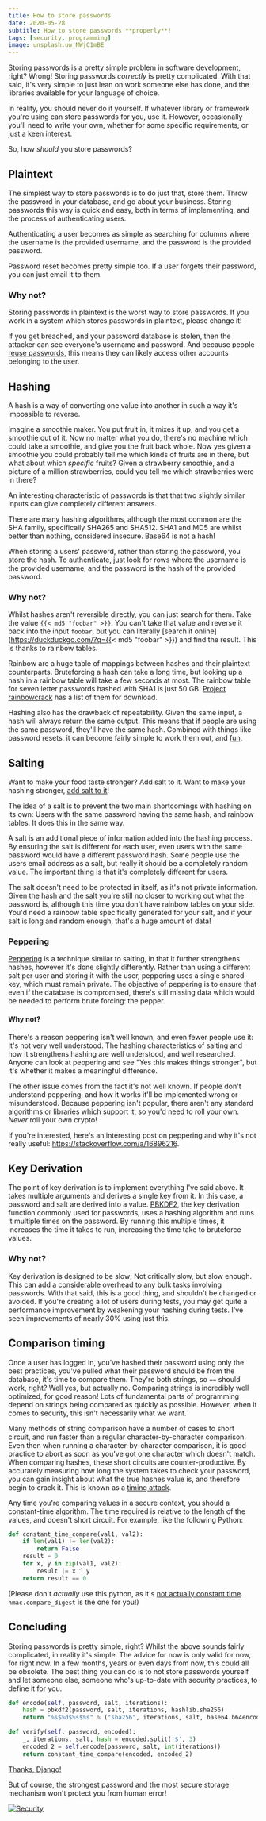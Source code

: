 ```yaml
---
title: How to store passwords
date: 2020-05-28
subtitle: How to store passwords **properly**!
tags: [security, programming]
image: unsplash:uw_NWjC1mBE
---
```


Storing passwords is a pretty simple problem in software development, right? Wrong! Storing passwords _correctly_ is pretty complicated. With that said, it's very simple to just lean on work someone else has done, and the libraries available for your language of choice.

In reality, you should never do it yourself. If whatever library or framework you're using can store passwords for you, use it. However, occasionally you'll need to write your own, whether for some specific requirements, or just a keen interest.

So, how _should_ you store passwords?

## Plaintext

The simplest way to store passwords is to do just that, store them. Throw the password in your database, and go about your business. Storing passwords this way is quick and easy, both in terms of implementing, and the process of authenticating users.

Authenticating a user becomes as simple as searching for columns where the username is the provided username, and the password is the provided password.

Password reset becomes pretty simple too. If a user forgets their password, you can just email it to them.

### Why not?

Storing passwords in plaintext is the worst way to store passwords. If you work in a system which stores passwords in plaintext, please change it!

If you get breached, and your password database is stolen, then the attacker can see everyone's username and password. And because people [reuse passwords](https://xkcd.com/792/), this means they can likely access other accounts belonging to the user.

## Hashing

A hash is a way of converting one value into another in such a way it's impossible to reverse.

Imagine a smoothie maker. You put fruit in, it mixes it up, and you get a smoothie out of it. Now no matter what you do, there's no machine which could take a smoothie, and give you the fruit back whole. Now yes given a smoothie you could probably tell me which kinds of fruits are in there, but what about which *specific* fruits? Given a strawberry smoothie, and a picture of a million strawberries, could you tell me which strawberries were in there?

An interesting characteristic of passwords is that that two slightly similar inputs can give completely different answers.

There are many hashing algorithms, although the most common are the SHA family, specifically SHA265 and SHA512. SHA1 and MD5 are whilst better than nothing, considered insecure. Base64 is not a hash!

When storing a users' password, rather than storing the password, you store the hash. To authenticate, just look for rows where the username is the provided username, and the password is the hash of the provided password.

### Why not?

Whilst hashes aren't reversible directly, you can just search for them. Take the value `{{< md5 "foobar" >}}`. You can't take that value and reverse it back into the input `foobar`, but you can literally [search it online](https://duckduckgo.com/?q={{< md5 "foobar" >}}) and find the result. This is thanks to rainbow tables.

Rainbow are a huge table of mappings between hashes and their plaintext counterparts. Bruteforcing a hash can take a long time, but looking up a hash in a rainbow table will take a few seconds at most. The rainbow table for seven letter passwords hashed with SHA1 is just 50 GB. [Project rainbowcrack](https://project-rainbowcrack.com/table.htm) has a list of them for download.

Hashing also has the drawback of repeatability. Given the same input, a hash will always return the same output. This means that if people are using the same password, they'll have the same hash. Combined with things like password resets, it can become fairly simple to work them out, and [fun](https://xkcd.com/1286/).

## Salting

Want to make your food taste stronger? Add salt to it. Want to make your hashing stronger, [add salt to it](https://auth0.com/blog/adding-salt-to-hashing-a-better-way-to-store-passwords/)!

The idea of a salt is to prevent the two main shortcomings with hashing on its own: Users with the same password having the same hash, and rainbow tables. It does this in the same way.

A salt is an additional piece of information added into the hashing process. By ensuring the salt is different for each user, even users with the same password would have a different password hash. Some people use the users email address as a salt, but really it should be a completely random value. The important thing is that it's completely different for users.

The salt doesn't need to be protected in itself, as it's not private information. Given the hash and the salt you're still no closer to working out what the password is, although this time you don't have rainbow tables on your side. You'd need a rainbow table specifically generated for your salt, and if your salt is long and random enough, that's a huge amount of data!

### Peppering

[Peppering](https://en.wikipedia.org/wiki/Pepper_(cryptography)) is a technique similar to salting, in that it further strengthens hashes, however it's done slightly differently. Rather than using a different salt per user and storing it with the user, peppering uses a single shared key, which must remain private. The objective of peppering is to ensure that even if the database is compromised, there's still missing data which would be needed to perform brute forcing: the pepper.

#### Why not?

There's a reason peppering isn't well known, and even fewer people use it: It's not very well understood. The hashing characteristics of salting and how it strengthens hashing are well understood, and well researched. Anyone can look at peppering and see "Yes this makes things stronger", but it's whether it makes a meaningful difference.

The other issue comes from the fact it's not well known. If people don't understand peppering, and how it works it'll be implemented wrong or misunderstood. Because peppering isn't popular, there aren't any standard algorithms or libraries which support it, so you'd need to roll your own. *Never* roll your own crypto!

If you're interested, here's an interesting post on peppering and why it's not really useful: https://stackoverflow.com/a/16896216.

## Key Derivation

The point of key derivation is to implement everything I've said above. It takes multiple arguments and derives a single key from it. In this case, a password and salt are derived into a value. [PBKDF2](https://en.wikipedia.org/wiki/PBKDF2), the key derivation function commonly used for passwords, uses a hashing algorithm and runs it multiple times on the password. By running this multiple times, it increases the time it takes to run, increasing the time take to bruteforce values.

### Why not?

Key derivation is designed to be slow; Not critically slow, but slow enough. This can add a considerable overhead to any bulk tasks involving passwords. With that said, this is a good thing, and shouldn't be changed or avoided. If you're creating a lot of users during tests, you may get quite a performance improvement by weakening your hashing during tests. I've seen improvements of nearly 30% using just this.

## Comparison timing

Once a user has logged in, you've hashed their password using only the best practices, you've pulled what their password should be from the database, it's time to compare them. They're both strings, so `==` should work, right? Well yes, but actually no. Comparing strings is incredibly well optimized, for good reason! Lots of fundamental parts of programming depend on strings being compared as quickly as possible. However, when it comes to security, this isn't necessarily what we want.

Many methods of string comparison have a number of cases to short circuit, and run faster than a regular character-by-character comparison. Even then when running a character-by-character comparison, it is good practice to abort as soon as you've got one character which doesn't match. When comparing hashes, these short circuits are counter-productive. By accurately measuring how long the system takes to check your password, you can gain insight about what the true hashes value is, and therefore begin to crack it. This is known as a [timing attack](https://en.wikipedia.org/wiki/Timing_attack).

Any time you're comparing values in a secure context, you should a constant-time algorithm. The time required is relative to the length of the values, and doesn't short circuit. For example, like the following Python:

```python
def constant_time_compare(val1, val2):
    if len(val1) != len(val2):
        return False
    result = 0
    for x, y in zip(val1, val2):
        result |= x ^ y
    return result == 0
```
(Please don't _actually_ use this python, as it's [not actually constant time](https://securitypitfalls.wordpress.com/2018/08/03/constant-time-compare-in-python/). `hmac.compare_digest` is the one for you!)

## Concluding

Storing passwords is pretty simple, right? Whilst the above sounds fairly complicated, in reality it's simple. The advice for now is only valid for now, for right now. In a few months, years or even days from now, this could all be obsolete. The best thing you can do is to not store passwords yourself and let someone else, someone who's up-to-date with security practices, to define it for you.

```python
def encode(self, password, salt, iterations):
    hash = pbkdf2(password, salt, iterations, hashlib.sha256)
    return "%s$%d$%s$%s" % ("sha256", iterations, salt, base64.b64encode(hash).decode())

def verify(self, password, encoded):
    _, iterations, salt, hash = encoded.split('$', 3)
    encoded_2 = self.encode(password, salt, int(iterations))
    return constant_time_compare(encoded, encoded_2)
```

[Thanks, Django!](https://github.com/django/django/blob/20a8a443f012907843450c0b6f6a34a9fc8138f3/django/contrib/auth/hashers.py#L235)

But of course, the strongest password and the most secure storage mechanism won't protect you from human error!

[![Security](https://imgs.xkcd.com/comics/security.png)](https://xkcd.com/538/)
